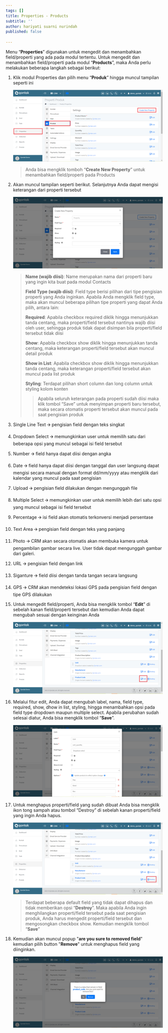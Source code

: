 ```yaml
---
tags: []
title: Properties - Products
subtitle: ''
author: hariyati suarni nurindah
published: false

---
```


Menu “**Properties**” digunakan untuk mengedit dan menambahkan field/properti yang ada pada modul tertentu. Untuk mengedit dan menambahkan field/properti pada modul “**Products**”, maka Anda perlu melakukan beberapa langkah sebagai berikut:

 1. Klik modul Properties dan pilih menu “**Produk**” hingga muncul tampilan seperti ini

    ![](/uploads/properties-produk1.PNG)

    > Anda bisa mengklik tomboh “**Create New Property**” untuk menambahkan field/properti pada Products
 2. Akan muncul tampilan seperti berikut. Selanjutnya Anda dapat mengisi keterangan dari properti tersebut

    ![](/uploads/properties-produk2.PNG)

    > **Name (wajib diisi)**: Name merupakan nama dari properti baru yang ingin kita buat pada modul Contacts
    >
    > **Field Type (wajib diisi)**: Field type berisi pilihan dari tipe pengisian properti yang Anda inginkan. Apabila Anda mengklik field type, maka akan muncul beberapa pilihan tipe properti yang dapat Anda pilih, antara lain:
    >
    > **Required**: Apabila checkbox required diklik hingga menunjukkan tanda centang, maka properti/field tersebut nantinya wajib diisi oleh user, sehingga produk tidak dapat disimpan bila properti/field tersebut tidak diisi
    >
    > **Show**: Apabila checkbox show diklik hingga menunjukkan tanda centang, maka keterangan properti/field tersebut akan muncul detail produk
    >
    > **Show in List**: Apabila checkbox show diklik hingga menunjukkan tanda centang, maka keterangan properti/field tersebut akan muncul pada list produk
    >
    > **Styling**: Terdapat pilihan short column dan long column untuk styling kolom konten
    >
    > > Apabila seluruh keterangan pada properti sudah diisi maka klik tombol “Save” untuk menyimpan properti baru tersebut, maka secara otomatis properti tersebut akan muncul pada saat pengisian produk
 3. Single Line Text 🡪 pengisian field dengan teks singkat
 4. Dropdown Select 🡪 memungkinkan user untuk memilih satu dari beberapa opsi yang muncul sebagai isi field tersebut
 5. Number 🡪 field hanya dapat diisi dengan angka
 6. Date 🡪 field hanya dapat diisi dengan tanggal dan user langsung dapat mengisi secara manual dengan format dd/mm/yyyy atau mengklik dari kalendar yang muncul pada saat pengisian
 7. Upload 🡪 pengisian field dilakukan dengan mengunggah file
 8. Multiple Select 🡪 memungkinkan user untuk memilih lebih dari satu opsi yang muncul sebagai isi field tersebut
 9. Percentage 🡪 isi field akan otomatis terkonversi menjadi persentase
10. Text Area 🡪 pengisian field dengan teks yang panjang
11. Photo 🡪 CRM akan secara otomatis akan membuka kamera untuk pengambilan gambar secara live. User tidak dapat mengunggah gambar dari galeri.
12. URL 🡪 pengisian field dengan link
13. Siganture 🡪 field diisi dengan tanda tangan secara langsung
14. GPS 🡪 CRM akan mendeteksi lokasi GPS pada pengisian field dengan tipe GPS dilakukan
15. Untuk mengedit field/properti, Anda bisa mengklik tombol “**Edit**” di sebelah kanan field/properti tersebut dan kemudian Anda dapat mengubah sesuai dengan keinginan Anda

    ![](/uploads/properties-produk3.PNG)
16. Melalui fitur edit, Anda dapat mengubah label, nama, field type, required, show, dhow in list, styling, hingga menambahkan opsi pada field type dropdown maupun multiple select. Apabila perubahan sudah selesai diatur, Anda bisa mengklik tombol “**Save**”.

    ![](/uploads/properties-produk4.PNG)
17. Untuk menghapus properti/field yang sudah dibuat Anda bisa mengklik ikon tong sampah atau tombol “Destroy” di sebelah kanan properti/field yang ingin Anda hapus.

    ![](/uploads/properties-produk5.PNG)

    > Terdapat beberapa default field yang tidak dapat dihapus dan tidak memberikan opsi “**Destroy**”. Maka apabila Anda ingin menghilangkan properti/field tersebut pada saat pengisian produk, Anda harus mengedit properti/field tersebut dan mengosongkan checkbox show. Kemudian mengklik tombol “**Save**”
18. Kemudian akan muncul popup "**are you sure to removed field**" kemudian pilih button "**Remove**" untuk menghapus field yang diinginkan.

    ![](/uploads/properties-produk6.PNG)